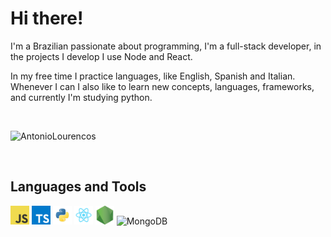 # Hi there!
I'm a Brazilian passionate about programming, I'm a full-stack developer, in the projects I develop I use Node and React. 

In my free time I practice languages, like English, Spanish and Italian. Whenever I can I also like to learn new concepts, languages, frameworks, and currently I'm studying python.

<br />

![AntonioLourencos](https://github-readme-stats.vercel.app/api?username=antoniolourencos&count_private=true&show_icons=true&custom_title=&theme=radical&include_all_commits=true)

<br />

## Languages and Tools
<div>
  <img height="30" src="https://raw.githubusercontent.com/github/explore/80688e429a7d4ef2fca1e82350fe8e3517d3494d/topics/javascript/javascript.png" alt="JavaScript" />
    <img height="30" src="https://raw.githubusercontent.com/github/explore/80688e429a7d4ef2fca1e82350fe8e3517d3494d/topics/typescript/typescript.png" alt="TypeScript" />
      <img height="30" src="https://raw.githubusercontent.com/github/explore/80688e429a7d4ef2fca1e82350fe8e3517d3494d/topics/python/python.png" alt="Python" />
  <img height="30" src="https://raw.githubusercontent.com/github/explore/80688e429a7d4ef2fca1e82350fe8e3517d3494d/topics/react/react.png" alt="ReactJS" />
  <img height="30" src="https://raw.githubusercontent.com/github/explore/80688e429a7d4ef2fca1e82350fe8e3517d3494d/topics/nodejs/nodejs.png" alt="NodeJS" />
  <img height="30" src="https://avatars.githubusercontent.com/u/45120?s=200&v=4" alt="MongoDB" />
</div>
